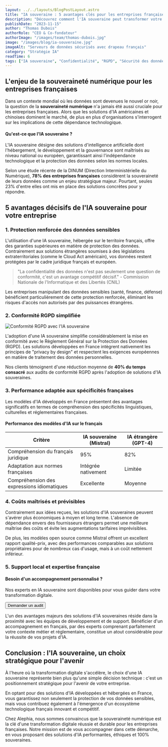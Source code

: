 ```yaml
---
layout: ../../layouts/BlogPostLayout.astro
title: "IA souveraine : 5 avantages clés pour les entreprises françaises"
description: "Découvrez comment l'IA souveraine peut transformer votre entreprise tout en préservant vos données sensibles et en garantissant votre indépendance technologique."
publishDate: "2023-11-15"
author: "Thomas Dubois"
authorRole: "CEO & Co-fondateur"
authorImage: "/images/team/thomas-dubois.jpg"
image: "/images/blog/ia-souveraine.jpg"
imageAlt: "Serveurs de données sécurisés avec drapeau français"
category: "Stratégie IA"
readTime: 6
tags: ["IA souveraine", "Confidentialité", "RGPD", "Sécurité des données", "Indépendance technologique"]
---
```


## L'enjeu de la souveraineté numérique pour les entreprises françaises

Dans un contexte mondial où les données sont devenues le nouvel or noir, la question de la **souveraineté numérique** n'a jamais été aussi cruciale pour les entreprises françaises. Alors que les solutions d'IA américaines et chinoises dominent le marché, de plus en plus d'organisations s'interrogent sur les implications de cette dépendance technologique.

<div class="bg-primary/5 border-l-4 border-primary p-6 rounded-r-lg my-8">
  <h4 class="text-lg font-semibold text-primary mb-2">Qu'est-ce que l'IA souveraine ?</h4>
  <p>L'IA souveraine désigne des solutions d'intelligence artificielle dont l'hébergement, le développement et la gouvernance sont maîtrisés au niveau national ou européen, garantissant ainsi l'indépendance technologique et la protection des données selon les normes locales.</p>
</div>

Selon une étude récente de la DINUM (Direction Interministérielle du Numérique), **78% des entreprises françaises** considèrent la souveraineté de leurs données comme un enjeu stratégique majeur. Pourtant, seules 23% d'entre elles ont mis en place des solutions concrètes pour y répondre.

## 5 avantages décisifs de l'IA souveraine pour votre entreprise

### 1. Protection renforcée des données sensibles

L'utilisation d'une IA souveraine, hébergée sur le territoire français, offre des garanties supérieures en matière de protection des données. Contrairement aux solutions étrangères soumises à des législations extraterritoriales (comme le Cloud Act américain), vos données restent protégées par le cadre juridique français et européen.

> "La confidentialité des données n'est pas seulement une question de conformité, c'est un avantage compétitif décisif." - Commission Nationale de l'Informatique et des Libertés (CNIL)

Les entreprises manipulant des données sensibles (santé, finance, défense) bénéficient particulièrement de cette protection renforcée, éliminant les risques d'accès non autorisés par des puissances étrangères.

### 2. Conformité RGPD simplifiée

![Conformité RGPD avec l'IA souveraine](/images/blog/rgpd-compliance.jpg)

L'adoption d'une IA souveraine simplifie considérablement la mise en conformité avec le Règlement Général sur la Protection des Données (RGPD). Les solutions développées en France intègrent nativement les principes de "privacy by design" et respectent les exigences européennes en matière de traitement des données personnelles.

Nos clients témoignent d'une réduction moyenne de **40% du temps consacré** aux audits de conformité RGPD après l'adoption de solutions d'IA souveraines.

### 3. Performance adaptée aux spécificités françaises

Les modèles d'IA développés en France présentent des avantages significatifs en termes de compréhension des spécificités linguistiques, culturelles et réglementaires françaises.

<div class="my-8">
  <h4 class="text-lg font-semibold mb-4">Performance des modèles d'IA sur le français</h4>
  <div class="overflow-x-auto">
    <table class="min-w-full border-collapse">
      <thead>
        <tr class="bg-gray-100">
          <th class="py-3 px-4 text-left font-semibold">Critère</th>
          <th class="py-3 px-4 text-left font-semibold">IA souveraine (Mistral)</th>
          <th class="py-3 px-4 text-left font-semibold">IA étrangère (GPT-4)</th>
        </tr>
      </thead>
      <tbody>
        <tr class="border-b border-gray-200">
          <td class="py-3 px-4">Compréhension du français juridique</td>
          <td class="py-3 px-4">95%</td>
          <td class="py-3 px-4">82%</td>
        </tr>
        <tr class="border-b border-gray-200">
          <td class="py-3 px-4">Adaptation aux normes françaises</td>
          <td class="py-3 px-4">Intégrée nativement</td>
          <td class="py-3 px-4">Limitée</td>
        </tr>
        <tr class="border-b border-gray-200">
          <td class="py-3 px-4">Compréhension des expressions idiomatiques</td>
          <td class="py-3 px-4">Excellente</td>
          <td class="py-3 px-4">Moyenne</td>
        </tr>
      </tbody>
    </table>
  </div>
</div>

### 4. Coûts maîtrisés et prévisibles

Contrairement aux idées reçues, les solutions d'IA souveraines peuvent s'avérer plus économiques à moyen et long terme. L'absence de dépendance envers des fournisseurs étrangers permet une meilleure maîtrise des coûts et évite les augmentations tarifaires imprévisibles.

De plus, les modèles open source comme Mistral offrent un excellent rapport qualité-prix, avec des performances comparables aux solutions propriétaires pour de nombreux cas d'usage, mais à un coût nettement inférieur.

### 5. Support local et expertise française

<div class="bg-gradient-to-r from-primary to-primary-dark text-white p-8 rounded-xl my-12">
  <div class="flex flex-col md:flex-row md:items-center md:justify-between gap-6">
    <div>
      <h4 class="text-xl font-bold mb-2">Besoin d'un accompagnement personnalisé ?</h4>
      <p class="text-white/90">
        Nos experts en IA souveraine sont disponibles pour vous guider dans votre transformation digitale.
      </p>
    </div>
    <button 
      type="button" 
      onclick="openModal()"
      class="whitespace-nowrap bg-white text-primary font-semibold px-6 py-3 rounded-lg hover:bg-gray-100 transition-colors"
    >
      Demander un audit
    </button>
  </div>
</div>

L'un des avantages majeurs des solutions d'IA souveraines réside dans la proximité avec les équipes de développement et de support. Bénéficier d'un accompagnement en français, par des experts comprenant parfaitement votre contexte métier et réglementaire, constitue un atout considérable pour la réussite de vos projets d'IA.

## Conclusion : l'IA souveraine, un choix stratégique pour l'avenir

À l'heure où la transformation digitale s'accélère, le choix d'une IA souveraine représente bien plus qu'une simple décision technique : c'est un positionnement stratégique pour l'avenir de votre entreprise.

En optant pour des solutions d'IA développées et hébergées en France, vous garantissez non seulement la protection de vos données sensibles, mais vous contribuez également à l'émergence d'un écosystème technologique français innovant et compétitif.

Chez Alephia, nous sommes convaincus que la souveraineté numérique est la clé d'une transformation digitale réussie et durable pour les entreprises françaises. Notre mission est de vous accompagner dans cette démarche, en vous proposant des solutions d'IA performantes, éthiques et 100% souveraines.
